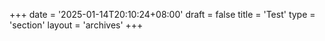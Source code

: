 +++
date = '2025-01-14T20:10:24+08:00'
draft = false
title = 'Test'
type = 'section'
layout = 'archives'
+++